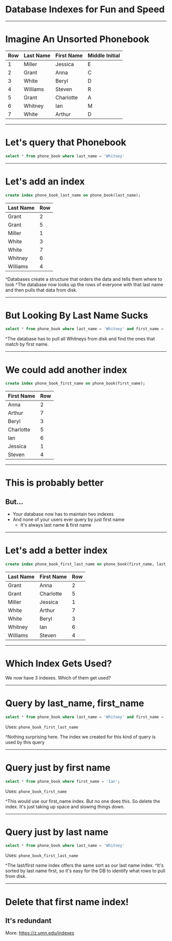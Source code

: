 # Database Indexes for Fun and Speed

---

# Imagine An Unsorted Phonebook

| Row | Last Name | First Name | Middle Initial |
| --- | --- | ---- | ---- |
| 1 | Miller | Jessica | E |
| 2 | Grant | Anna | C |
| 3 | White | Beryl | D |
| 4 | Williams | Steven | R |
| 5 | Grant | Charlotte | A |
| 6 | Whitney | Ian | M |
| 7 | White | Arthur | D |

---

# Let's query that Phonebook 

```sql
select * from phone_book where last_name = 'Whitney'
```

---

#  Let's add an index

```sql
create index phone_book_last_name on phone_book(last_name);
```

| Last Name | Row |
| ---- | ---- |
| Grant | 2 |
| Grant | 5 |
| Miller | 1 |
| White | 3 |
| White | 7 |
| Whitney | 6 | 
| Williams | 4 |

^Databases create a structure that orders the data and tells them where to look
^The database now looks up the rows of everyone with that last name and then pulls that data from disk.

---

# But Looking By Last Name Sucks

```sql
select * from phone_book where last_name = 'Whitney' and first_name = 'Ian';
```

^The database has to pull all Whitneys from disk and find the ones that match by first name.

---

# We could add another index

```sql
create index phone_book_first_name on phone_book(first_name);
```

| First Name | Row |
| ---- | ---- |
| Anna | 2 |
| Arthur | 7 |
| Beryl | 3 |
| Charlotte | 5 |
| Ian | 6 |
| Jessica | 1 |
| Steven | 4 |

---

# This is probably better
## But...

- Your database now has to maintain two indexes
- And none of your users ever query by just first name
  - It's always last name & first name

---

# Let's add a better index

```sql
create index phone_book_first_last_name on phone_book(first_name, last_name);
```

| Last Name | First Name | Row |
| --- | ---- | ---- |
| Grant | Anna | 2 |
| Grant | Charlotte | 5 |
| Miller | Jessica | 1 |
| White | Arthur | 7 |
| White | Beryl | 3 |
| Whitney | Ian | 6 |
| Williams | Steven | 4 |

---

# Which Index Gets Used?

We now have 3 indexes. Which of them get used?

---

# Query by last_name, first_name

```sql
select * from phone_book where last_name = 'Whitney' and first_name = 'Ian';
```

Uses: `phone_book_first_last_name`

^Nothing surprising here. The index we created for this kind of query is used by this query

---

# Query just by first name

```sql
select * from phone_book where first_name = 'Ian';
```

Uses: `phone_book_first_name`

^This would use our first_name index. But no one does this. So delete the index. It's just taking up space and slowing things down.

---

# Query just by last name

```sql
select * from phone_book where last_name = 'Whitney'
```

Uses: `phone_book_first_last_name`

^The last/first name index offers the same sort as our last name index.
^It's sorted by last name first, so it's easy for the DB to identify what rows to pull from disk.

---

# Delete that first name index!
## It's redundant

More: https://z.umn.edu/indexes

